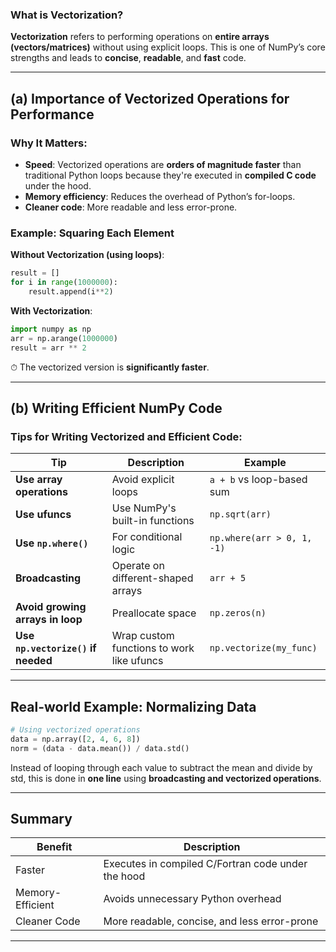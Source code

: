 ###  What is Vectorization?

**Vectorization** refers to performing operations on **entire arrays (vectors/matrices)** without using explicit loops. This is one of NumPy’s core strengths and leads to **concise**, **readable**, and **fast** code.

---

##  (a) **Importance of Vectorized Operations for Performance**

###  Why It Matters:
- **Speed**: Vectorized operations are **orders of magnitude faster** than traditional Python loops because they're executed in **compiled C code** under the hood.
- **Memory efficiency**: Reduces the overhead of Python’s for-loops.
- **Cleaner code**: More readable and less error-prone.

###  Example: Squaring Each Element

**Without Vectorization (using loops)**:
```python
result = []
for i in range(1000000):
    result.append(i**2)
```

**With Vectorization**:
```python
import numpy as np
arr = np.arange(1000000)
result = arr ** 2
```

⏱ The vectorized version is **significantly faster**.

---

##  (b) **Writing Efficient NumPy Code**

###  Tips for Writing Vectorized and Efficient Code:

| Tip | Description | Example |
|-----|-------------|---------|
| **Use array operations** | Avoid explicit loops | `a + b` vs loop-based sum |
| **Use ufuncs**           | Use NumPy's built-in functions | `np.sqrt(arr)` |
| **Use `np.where()`**     | For conditional logic | `np.where(arr > 0, 1, -1)` |
| **Broadcasting**         | Operate on different-shaped arrays | `arr + 5` |
| **Avoid growing arrays in loop** | Preallocate space | `np.zeros(n)` |
| **Use `np.vectorize()` if needed** | Wrap custom functions to work like ufuncs | `np.vectorize(my_func)` |

---

##  Real-world Example: Normalizing Data

```python
# Using vectorized operations
data = np.array([2, 4, 6, 8])
norm = (data - data.mean()) / data.std()
```

Instead of looping through each value to subtract the mean and divide by std, this is done in **one line** using **broadcasting and vectorized operations**.

---

##  Summary

| Benefit          | Description                                         |
|------------------|-----------------------------------------------------|
|  Faster         | Executes in compiled C/Fortran code under the hood |
|  Memory-Efficient | Avoids unnecessary Python overhead                 |
|  Cleaner Code    | More readable, concise, and less error-prone       |

---
